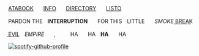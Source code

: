 [ATABOOK](https://yfl.atabook.org/)ㅤㅤ[INFO](https://rentry.co/needyourblood)ㅤㅤ[DIRECTORY](https://rentry.co/lowswimmer)ㅤㅤ[LISTO](https://listography.com/orph)

PARDON THEㅤ**INTERRUPTION**ㅤㅤFOR THISㅤLITTLEㅤㅤ*SMOKE* B͟R͟E͟A͟K͟

E͟V͟I͟L͟ㅤ*EMPIRE*ㅤㅤ,ㅤㅤㅤHAㅤㅤHAㅤ**HA**ㅤㅤHA

[![spotify-github-profile](https://spotify-github-profile.kittinanx.com/api/view?uid=gehh58e8f0xpouhgo6rd3sbmt&cover_image=true&theme=natemoo-re&show_offline=false&background_color=121212&interchange=false&bar_color=ffffff&bar_color_cover=false)](https://github.com/kittinan/spotify-github-profile)


ㅤㅤ

ㅤㅤ

ㅤㅤ
ㅤㅤ
ㅤㅤ
ㅤㅤ
ㅤㅤ

ㅤㅤㅤㅤㅤㅤ

ㅤㅤ
ㅤㅤ
ㅤㅤㅤㅤ

ㅤㅤ
ㅤㅤ
ㅤㅤ
ㅤㅤ

ㅤㅤ
ㅤㅤ
ㅤㅤㅤㅤ

ㅤㅤ
ㅤㅤ
ㅤㅤ
ㅤㅤ

ㅤㅤ
ㅤㅤ
ㅤㅤㅤㅤ

ㅤㅤ
ㅤㅤ
ㅤㅤ
ㅤㅤ
ㅤㅤ
ㅤㅤㅤㅤ

ㅤㅤ
